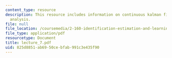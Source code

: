 ```yaml
---
content_type: resource
description: This resource includes information on continuous kalman filter, and convergence
  analysis.
file: null
file_location: /coursemedia/2-160-identification-estimation-and-learning-spring-2006/825d8851ab6950cebfab991c3e435f90_lecture_7.pdf
file_type: application/pdf
resourcetype: Document
title: lecture_7.pdf
uid: 825d8851-ab69-50ce-bfab-991c3e435f90
---
```

